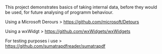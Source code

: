 This project demonstrates basics of taking internal data, before they would be used, for future analysing of programm behaviour.

Using a Microsoft Derours > https://github.com/microsoft/Detours

Using a wxWidgt  > https://github.com/wxWidgets/wxWidgets

For testing purposes i use > https://github.com/sumatrapdfreader/sumatrapdf


